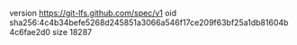 version https://git-lfs.github.com/spec/v1
oid sha256:4c4b34befe5268d245851a3066a546f17ce209f63bf25a1db81604b4c6fae2d0
size 18287
